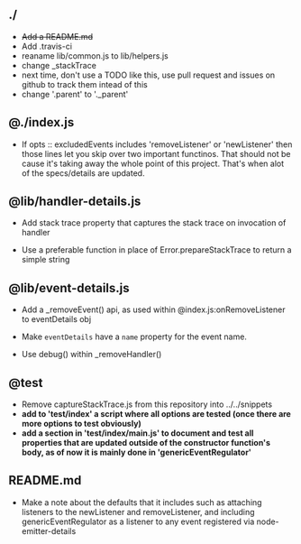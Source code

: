 ## ./

* ~~Add a README.md~~
* Add .travis-ci
* reaname lib/common.js to lib/helpers.js
* change _stackTrace
* next time, don't use a TODO like this, use pull request and issues on github to track them intead of this
* change '.parent' to '._parent'

## @./index.js

* If opts :: excludedEvents includes 'removeListener' or 'newListener'
  then those lines let you skip over two important functinos.  That should not
  be cause it's taking away the whole point of this project.  That's when alot
  of the specs/details are updated.

## @lib/handler-details.js

* Add stack trace property that captures the stack trace on invocation of handler

* Use a preferable function in place of Error.prepareStackTrace to return a simple
  string

## @lib/event-details.js

* Add a _removeEvent() api, as used within @index.js:onRemoveListener to
  eventDetails obj

* Make `eventDetails` have a `name` property for the event name.

* Use debug() within _removeHandler()

## @test

* Remove captureStackTrace.js from this repository into ../../snippets
* **add to 'test/index' a script where all options are tested (once there
  are more options to test obviously)**
* **add a section in 'test/index/main.js' to document and test all          properties that are updated outside of the constructor function's body,
  as of now it is mainly done in 'genericEventRegulator'**


## README.md

* Make a note about the defaults that it includes such as attaching listeners
  to the newListener and removeListener, and including genericEventRegulator
  as a listener to any event registered via node-emitter-details
